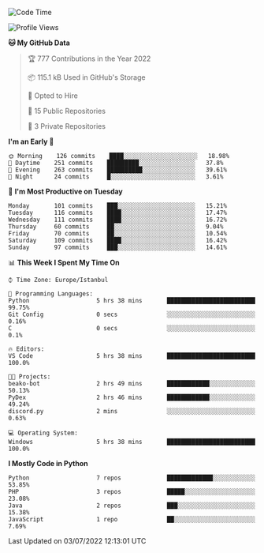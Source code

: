 <!--START_SECTION:waka-->
![Code Time](http://img.shields.io/badge/Code%20Time-341%20hrs%2054%20mins-blue)

![Profile Views](http://img.shields.io/badge/Profile%20Views-3-blue)

**🐱 My GitHub Data** 

> 🏆 777 Contributions in the Year 2022
 > 
> 📦 115.1 kB Used in GitHub's Storage 
 > 
> 💼 Opted to Hire
 > 
> 📜 15 Public Repositories 
 > 
> 🔑 3 Private Repositories  
 > 
**I'm an Early 🐤** 

```text
🌞 Morning    126 commits    ████░░░░░░░░░░░░░░░░░░░░░   18.98% 
🌆 Daytime    251 commits    █████████░░░░░░░░░░░░░░░░   37.8% 
🌃 Evening    263 commits    ██████████░░░░░░░░░░░░░░░   39.61% 
🌙 Night      24 commits     █░░░░░░░░░░░░░░░░░░░░░░░░   3.61%

```
📅 **I'm Most Productive on Tuesday** 

```text
Monday       101 commits    ███░░░░░░░░░░░░░░░░░░░░░░   15.21% 
Tuesday      116 commits    ████░░░░░░░░░░░░░░░░░░░░░   17.47% 
Wednesday    111 commits    ████░░░░░░░░░░░░░░░░░░░░░   16.72% 
Thursday     60 commits     ██░░░░░░░░░░░░░░░░░░░░░░░   9.04% 
Friday       70 commits     ██░░░░░░░░░░░░░░░░░░░░░░░   10.54% 
Saturday     109 commits    ████░░░░░░░░░░░░░░░░░░░░░   16.42% 
Sunday       97 commits     ███░░░░░░░░░░░░░░░░░░░░░░   14.61%

```


📊 **This Week I Spent My Time On** 

```text
⌚︎ Time Zone: Europe/Istanbul

💬 Programming Languages: 
Python                   5 hrs 38 mins       █████████████████████████   99.75% 
Git Config               0 secs              ░░░░░░░░░░░░░░░░░░░░░░░░░   0.16% 
C                        0 secs              ░░░░░░░░░░░░░░░░░░░░░░░░░   0.1%

🔥 Editors: 
VS Code                  5 hrs 38 mins       █████████████████████████   100.0%

🐱‍💻 Projects: 
beako-bot                2 hrs 49 mins       ████████████░░░░░░░░░░░░░   50.13% 
PyDex                    2 hrs 46 mins       ████████████░░░░░░░░░░░░░   49.24% 
discord.py               2 mins              ░░░░░░░░░░░░░░░░░░░░░░░░░   0.63%

💻 Operating System: 
Windows                  5 hrs 38 mins       █████████████████████████   100.0%

```

**I Mostly Code in Python** 

```text
Python                   7 repos             █████████████░░░░░░░░░░░░   53.85% 
PHP                      3 repos             █████░░░░░░░░░░░░░░░░░░░░   23.08% 
Java                     2 repos             ███░░░░░░░░░░░░░░░░░░░░░░   15.38% 
JavaScript               1 repo              ██░░░░░░░░░░░░░░░░░░░░░░░   7.69%

```



 Last Updated on 03/07/2022 12:13:01 UTC
<!--END_SECTION:waka-->

<!--
**3nws/3nws** is a ✨ _special_ ✨ repository because its `README.md` (this file) appears on your GitHub profile.

Here are some ideas to get you started:

- 🔭 I’m currently working on ...
- 🌱 I’m currently learning ...
- 👯 I’m looking to collaborate on ...
- 🤔 I’m looking for help with ...
- 💬 Ask me about ...
- 📫 How to reach me: ...
- 😄 Pronouns: ...
- ⚡ Fun fact: ...
-->
